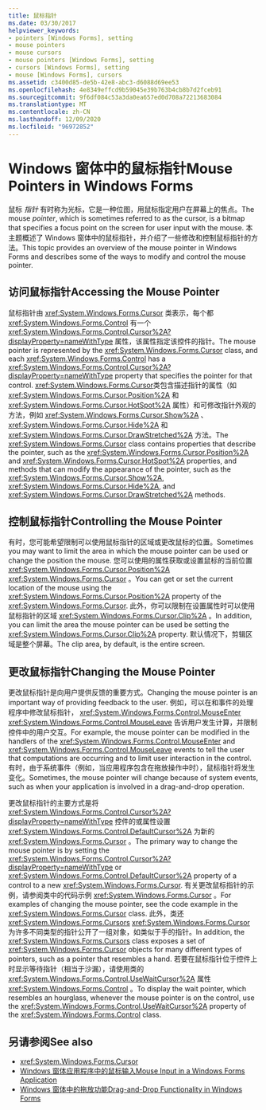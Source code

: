 ```yaml
---
title: 鼠标指针
ms.date: 03/30/2017
helpviewer_keywords:
- pointers [Windows Forms], setting
- mouse pointers
- mouse cursors
- mouse pointers [Windows Forms], setting
- cursors [Windows Forms], setting
- mouse [Windows Forms], cursors
ms.assetid: c3400d85-de5b-42e8-abc3-d6088d69ee53
ms.openlocfilehash: 4e8349effcd9b59045e39b763b4cb8b7d2fceb91
ms.sourcegitcommit: 9f6df084c53a3da0ea657ed0d708a72213683084
ms.translationtype: MT
ms.contentlocale: zh-CN
ms.lasthandoff: 12/09/2020
ms.locfileid: "96972852"
---
```

# <a name="mouse-pointers-in-windows-forms"></a><span data-ttu-id="97bf7-102">Windows 窗体中的鼠标指针</span><span class="sxs-lookup"><span data-stu-id="97bf7-102">Mouse Pointers in Windows Forms</span></span>
<span data-ttu-id="97bf7-103">鼠标 *指针* 有时称为光标，它是一种位图，用鼠标指定用户在屏幕上的焦点。</span><span class="sxs-lookup"><span data-stu-id="97bf7-103">The mouse *pointer*, which is sometimes referred to as the cursor, is a bitmap that specifies a focus point on the screen for user input with the mouse.</span></span> <span data-ttu-id="97bf7-104">本主题概述了 Windows 窗体中的鼠标指针，并介绍了一些修改和控制鼠标指针的方法。</span><span class="sxs-lookup"><span data-stu-id="97bf7-104">This topic provides an overview of the mouse pointer in Windows Forms and describes some of the ways to modify and control the mouse pointer.</span></span>  
  
## <a name="accessing-the-mouse-pointer"></a><span data-ttu-id="97bf7-105">访问鼠标指针</span><span class="sxs-lookup"><span data-stu-id="97bf7-105">Accessing the Mouse Pointer</span></span>  
 <span data-ttu-id="97bf7-106">鼠标指针由 <xref:System.Windows.Forms.Cursor> 类表示，每个都 <xref:System.Windows.Forms.Control> 有一个 <xref:System.Windows.Forms.Control.Cursor%2A?displayProperty=nameWithType> 属性，该属性指定该控件的指针。</span><span class="sxs-lookup"><span data-stu-id="97bf7-106">The mouse pointer is represented by the <xref:System.Windows.Forms.Cursor> class, and each <xref:System.Windows.Forms.Control> has a <xref:System.Windows.Forms.Control.Cursor%2A?displayProperty=nameWithType> property that specifies the pointer for that control.</span></span> <span data-ttu-id="97bf7-107"><xref:System.Windows.Forms.Cursor>类包含描述指针的属性（如 <xref:System.Windows.Forms.Cursor.Position%2A> 和 <xref:System.Windows.Forms.Cursor.HotSpot%2A> 属性）和可修改指针外观的方法，例如 <xref:System.Windows.Forms.Cursor.Show%2A> 、 <xref:System.Windows.Forms.Cursor.Hide%2A> 和 <xref:System.Windows.Forms.Cursor.DrawStretched%2A> 方法。</span><span class="sxs-lookup"><span data-stu-id="97bf7-107">The <xref:System.Windows.Forms.Cursor> class contains properties that describe the pointer, such as the <xref:System.Windows.Forms.Cursor.Position%2A> and <xref:System.Windows.Forms.Cursor.HotSpot%2A> properties, and methods that can modify the appearance of the pointer, such as the <xref:System.Windows.Forms.Cursor.Show%2A>, <xref:System.Windows.Forms.Cursor.Hide%2A>, and <xref:System.Windows.Forms.Cursor.DrawStretched%2A> methods.</span></span>  
  
## <a name="controlling-the-mouse-pointer"></a><span data-ttu-id="97bf7-108">控制鼠标指针</span><span class="sxs-lookup"><span data-stu-id="97bf7-108">Controlling the Mouse Pointer</span></span>  
 <span data-ttu-id="97bf7-109">有时，您可能希望限制可以使用鼠标指针的区域或更改鼠标的位置。</span><span class="sxs-lookup"><span data-stu-id="97bf7-109">Sometimes you may want to limit the area in which the mouse pointer can be used or change the position the mouse.</span></span> <span data-ttu-id="97bf7-110">您可以使用的属性获取或设置鼠标的当前位置 <xref:System.Windows.Forms.Cursor.Position%2A> <xref:System.Windows.Forms.Cursor> 。</span><span class="sxs-lookup"><span data-stu-id="97bf7-110">You can get or set the current location of the mouse using the <xref:System.Windows.Forms.Cursor.Position%2A> property of the <xref:System.Windows.Forms.Cursor>.</span></span> <span data-ttu-id="97bf7-111">此外，你可以限制在设置属性时可以使用鼠标指针的区域 <xref:System.Windows.Forms.Cursor.Clip%2A> 。</span><span class="sxs-lookup"><span data-stu-id="97bf7-111">In addition, you can limit the area the mouse pointer can be used be setting the <xref:System.Windows.Forms.Cursor.Clip%2A> property.</span></span> <span data-ttu-id="97bf7-112">默认情况下，剪辑区域是整个屏幕。</span><span class="sxs-lookup"><span data-stu-id="97bf7-112">The clip area, by default, is the entire screen.</span></span>  
  
## <a name="changing-the-mouse-pointer"></a><span data-ttu-id="97bf7-113">更改鼠标指针</span><span class="sxs-lookup"><span data-stu-id="97bf7-113">Changing the Mouse Pointer</span></span>  
 <span data-ttu-id="97bf7-114">更改鼠标指针是向用户提供反馈的重要方式。</span><span class="sxs-lookup"><span data-stu-id="97bf7-114">Changing the mouse pointer is an important way of providing feedback to the user.</span></span> <span data-ttu-id="97bf7-115">例如，可以在和事件的处理程序中修改鼠标指针， <xref:System.Windows.Forms.Control.MouseEnter> <xref:System.Windows.Forms.Control.MouseLeave> 告诉用户发生计算，并限制控件中的用户交互。</span><span class="sxs-lookup"><span data-stu-id="97bf7-115">For example, the mouse pointer can be modified in the handlers of the <xref:System.Windows.Forms.Control.MouseEnter> and <xref:System.Windows.Forms.Control.MouseLeave> events to tell the user that computations are occurring and to limit user interaction in the control.</span></span> <span data-ttu-id="97bf7-116">有时，由于系统事件（例如，当应用程序包含在拖放操作中时），鼠标指针将发生变化。</span><span class="sxs-lookup"><span data-stu-id="97bf7-116">Sometimes, the mouse pointer will change because of system events, such as when your application is involved in a drag-and-drop operation.</span></span>  
  
 <span data-ttu-id="97bf7-117">更改鼠标指针的主要方式是将 <xref:System.Windows.Forms.Control.Cursor%2A?displayProperty=nameWithType> 控件的或属性设置 <xref:System.Windows.Forms.Control.DefaultCursor%2A> 为新的 <xref:System.Windows.Forms.Cursor> 。</span><span class="sxs-lookup"><span data-stu-id="97bf7-117">The primary way to change the mouse pointer is by setting the <xref:System.Windows.Forms.Control.Cursor%2A?displayProperty=nameWithType> or <xref:System.Windows.Forms.Control.DefaultCursor%2A> property of a control to a new <xref:System.Windows.Forms.Cursor>.</span></span> <span data-ttu-id="97bf7-118">有关更改鼠标指针的示例，请参阅类中的代码示例 <xref:System.Windows.Forms.Cursor> 。</span><span class="sxs-lookup"><span data-stu-id="97bf7-118">For examples of changing the mouse pointer, see the code example in the <xref:System.Windows.Forms.Cursor> class.</span></span> <span data-ttu-id="97bf7-119">此外，类还 <xref:System.Windows.Forms.Cursors> <xref:System.Windows.Forms.Cursor> 为许多不同类型的指针公开了一组对象，如类似于手的指针。</span><span class="sxs-lookup"><span data-stu-id="97bf7-119">In addition, the <xref:System.Windows.Forms.Cursors> class exposes a set of <xref:System.Windows.Forms.Cursor> objects for many different types of pointers, such as a pointer that resembles a hand.</span></span> <span data-ttu-id="97bf7-120">若要在鼠标指针位于控件上时显示等待指针（相当于沙漏），请使用类的 <xref:System.Windows.Forms.Control.UseWaitCursor%2A> 属性 <xref:System.Windows.Forms.Control> 。</span><span class="sxs-lookup"><span data-stu-id="97bf7-120">To display the wait pointer, which resembles an hourglass, whenever the mouse pointer is on the control, use the <xref:System.Windows.Forms.Control.UseWaitCursor%2A> property of the <xref:System.Windows.Forms.Control> class.</span></span>  
  
## <a name="see-also"></a><span data-ttu-id="97bf7-121">另请参阅</span><span class="sxs-lookup"><span data-stu-id="97bf7-121">See also</span></span>

- <xref:System.Windows.Forms.Cursor>
- [<span data-ttu-id="97bf7-122">Windows 窗体应用程序中的鼠标输入</span><span class="sxs-lookup"><span data-stu-id="97bf7-122">Mouse Input in a Windows Forms Application</span></span>](mouse-input-in-a-windows-forms-application.md)
- [<span data-ttu-id="97bf7-123">Windows 窗体中的拖放功能</span><span class="sxs-lookup"><span data-stu-id="97bf7-123">Drag-and-Drop Functionality in Windows Forms</span></span>](drag-and-drop-functionality-in-windows-forms.md)
